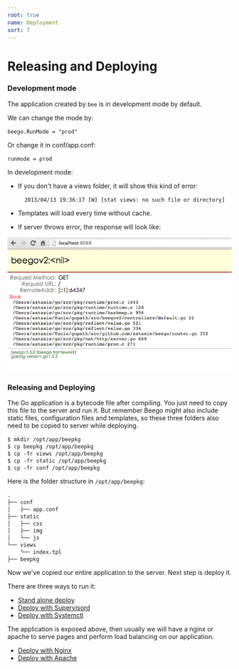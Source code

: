 ```yaml
---
root: true
name: Deployment
sort: 7
---
```


# Releasing and Deploying

### Development mode

The application created by `bee` is in development mode by default.

We can change the mode by:

	beego.RunMode = "prod"

Or change it in conf/app.conf:

	runmode = prod


In development mode:

- If you don't have a views folder, it will show this kind of error:

		2013/04/13 19:36:17 [W] [stat views: no such file or directory]

- Templates will load every time without cache.

- If server throws error, the response will look like:

![](./../images/dev.png)

### Releasing and Deploying

The Go application is a bytecode file after compiling. You just need to copy this file to the server and run it. But remember Beego might also include static files, configuration files and templates, so these three folders also need to be copied to server while deploying.

	$ mkdir /opt/app/beepkg
	$ cp beepkg /opt/app/beepkg
	$ cp -fr views /opt/app/beepkg
	$ cp -fr static /opt/app/beepkg
	$ cp -fr conf /opt/app/beepkg

Here is the folder structure in `/opt/app/beepkg`:

	.
	├── conf
	│   ├── app.conf
	├── static
	│   ├── css
	│   ├── img
	│   └── js
	└── views
	    └── index.tpl
	├── beepkg

Now we've copied our entire application to the server. Next step is deploy it.

There are three ways to run it:

- [Stand alone deploy](./beego.md)
- [Deploy with Supervisord ](./supervisor.md)
- [Deploy with Systemctl ](./systemctl.md)
	
The application is exposed above, then usually we will have a nginx or apache to serve pages and perform load balancing on our application.

- [Deploy with Nginx](./nginx.md)
- [Deploy with Apache](./apache.md)
